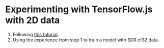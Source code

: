 # Experimenting with TensorFlow.js with 2D data
1. Following [this tutorial](https://codelabs.developers.google.com/codelabs/tfjs-training-regression/index.html#0).
2. Using the experience from step 1 to train a model with SDR cf32 data.